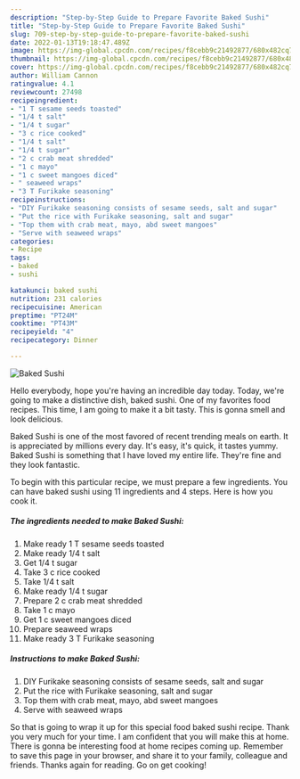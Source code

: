 ```yaml
---
description: "Step-by-Step Guide to Prepare Favorite Baked Sushi"
title: "Step-by-Step Guide to Prepare Favorite Baked Sushi"
slug: 709-step-by-step-guide-to-prepare-favorite-baked-sushi
date: 2022-01-13T19:18:47.489Z
image: https://img-global.cpcdn.com/recipes/f8cebb9c21492877/680x482cq70/baked-sushi-recipe-main-photo.jpg
thumbnail: https://img-global.cpcdn.com/recipes/f8cebb9c21492877/680x482cq70/baked-sushi-recipe-main-photo.jpg
cover: https://img-global.cpcdn.com/recipes/f8cebb9c21492877/680x482cq70/baked-sushi-recipe-main-photo.jpg
author: William Cannon
ratingvalue: 4.1
reviewcount: 27498
recipeingredient:
- "1 T sesame seeds toasted"
- "1/4 t salt"
- "1/4 t sugar"
- "3 c rice cooked"
- "1/4 t salt"
- "1/4 t sugar"
- "2 c crab meat shredded"
- "1 c mayo"
- "1 c sweet mangoes diced"
- " seaweed wraps"
- "3 T Furikake seasoning"
recipeinstructions:
- "DIY Furikake seasoning consists of sesame seeds, salt and sugar"
- "Put the rice with Furikake seasoning, salt and sugar"
- "Top them with crab meat, mayo, abd sweet mangoes"
- "Serve with seaweed wraps"
categories:
- Recipe
tags:
- baked
- sushi

katakunci: baked sushi 
nutrition: 231 calories
recipecuisine: American
preptime: "PT24M"
cooktime: "PT43M"
recipeyield: "4"
recipecategory: Dinner

---
```



![Baked Sushi](https://img-global.cpcdn.com/recipes/f8cebb9c21492877/680x482cq70/baked-sushi-recipe-main-photo.jpg)

Hello everybody, hope you're having an incredible day today. Today, we're going to make a distinctive dish, baked sushi. One of my favorites food recipes. This time, I am going to make it a bit tasty. This is gonna smell and look delicious.



Baked Sushi is one of the most favored of recent trending meals on earth. It is appreciated by millions every day. It's easy, it's quick, it tastes yummy. Baked Sushi is something that I have loved my entire life. They're fine and they look fantastic.


To begin with this particular recipe, we must prepare a few ingredients. You can have baked sushi using 11 ingredients and 4 steps. Here is how you cook it.

<!--inarticleads1-->

##### The ingredients needed to make Baked Sushi:

1. Make ready 1 T sesame seeds toasted
1. Make ready 1/4 t salt
1. Get 1/4 t sugar
1. Take 3 c rice cooked
1. Take 1/4 t salt
1. Make ready 1/4 t sugar
1. Prepare 2 c crab meat shredded
1. Take 1 c mayo
1. Get 1 c sweet mangoes diced
1. Prepare  seaweed wraps
1. Make ready 3 T Furikake seasoning




<!--inarticleads2-->

##### Instructions to make Baked Sushi:

1. DIY Furikake seasoning consists of sesame seeds, salt and sugar
1. Put the rice with Furikake seasoning, salt and sugar
1. Top them with crab meat, mayo, abd sweet mangoes
1. Serve with seaweed wraps




So that is going to wrap it up for this special food baked sushi recipe. Thank you very much for your time. I am confident that you will make this at home. There is gonna be interesting food at home recipes coming up. Remember to save this page in your browser, and share it to your family, colleague and friends. Thanks again for reading. Go on get cooking!
